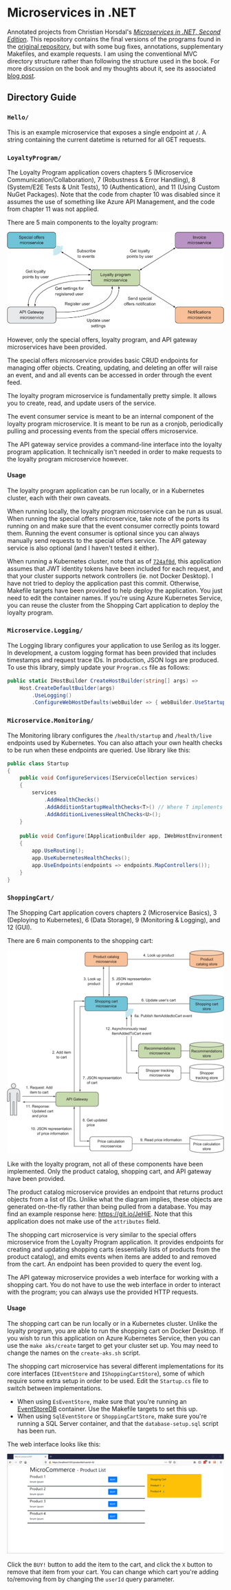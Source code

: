 # Microservices in .NET

Annotated projects from Christian Horsdal's [_Microservices in .NET, Second Edition_](https://www.manning.com/books/microservices-in-net-second-edition). This repository contains the final versions of the programs found in the [original repository](https://github.com/horsdal/microservices-in-dotnet-book-second-edition), but with some bug fixes, annotations, supplementary Makefiles, and example requests. I am using the conventional MVC directory structure rather than following the structure used in the book. For more discussion on the book and my thoughts about it, see its associated [blog post](https://ejacobg.com/projects/microservices-in-dotnet/).

## Directory Guide

### `Hello/`

This is an example microservice that exposes a single endpoint at `/`. A string containing the current datetime is returned for all GET requests.

### `LoyaltyProgram/`

The Loyalty Program application covers chapters 5 (Microservice Communication/Collaboration), 7 (Robustness & Error Handling), 8 (System/E2E Tests & Unit Tests), 10 (Authentication), and 11 (Using Custom NuGet Packages). Note that the code from chapter 10 was disabled since it assumes the use of something like Azure API Management, and the code from chapter 11 was not applied.

There are 5 main components to the loyalty program:

![loyalty-program-components](LoyaltyProgram/components.png)

However, only the special offers, loyalty program, and API gateway microservices have been provided. 

The special offers microservice provides basic CRUD endpoints for managing offer objects. Creating, updating, and deleting an offer will raise an event, and and all events can be accessed in order through the event feed.

The loyalty program microservice is fundamentally pretty simple. It allows you to create, read, and update users of the service.

The event consumer service is meant to be an internal component of the loyalty program microservice. It is meant to be run as a cronjob, periodically pulling and processing events from the special offers microservice.

The API gateway service provides a command-line interface into the loyalty program application. It technically isn't needed in order to make requests to the loyalty program microservice however.

#### Usage

The loyalty program application can be run locally, or in a Kubernetes cluster, each with their own caveats.

When running locally, the loyalty program microservice can be run as usual. When running the special offers microservice, take note of the ports its running on and make sure that the event consumer correctly points toward them. Running the event consumer is optional since you can always manually send requests to the special offers service. The API gateway service is also optional (and I haven't tested it either).

When running a Kubernetes cluster, note that as of [`724af0d`](https://github.com/ejacobg/microservices-in-dotnet/commit/724af0dbab4c5662cada188235aba1a7ff4a7bfb), this application assumes that JWT identity tokens have been included for each request, and that your cluster supports network controllers (ie. not Docker Desktop). I have not tried to deploy the application past this commit. Otherwise, Makefile targets have been provided to help deploy the application. You just need to edit the container names. If you're using Azure Kubernetes Service, you can reuse the cluster from the Shopping Cart application to deploy the loyalty program.

### `Microservice.Logging/`

The Logging library configures your application to use Serilog as its logger. In development, a custom logging format has been provided that includes timestamps and request trace IDs. In production, JSON logs are produced. To use this library, simply update your `Program.cs` file as follows:

```c#
public static IHostBuilder CreateHostBuilder(string[] args) =>
    Host.CreateDefaultBuilder(args)
        .UseLogging()
        .ConfigureWebHostDefaults(webBuilder => { webBuilder.UseStartup<Startup>(); });
```

### `Microservice.Monitoring/`

The Monitoring library configures the `/health/startup` and `/health/live` endpoints used by Kubernetes. You can also attach your own health checks to be run when these endpoints are queried. Use library like this:

```c#
public class Startup
{
    public void ConfigureServices(IServiceCollection services)
    {
        services
            .AddHealthChecks()
            .AddAdditionStartupHealthChecks<T>() // Where T implements IHealthCheck. 
            .AddAdditionLivenessHealthChecks<U>();
    }

    public void Configure(IApplicationBuilder app, IWebHostEnvironment env)
    {
        app.UseRouting();
        app.UseKubernetesHealthChecks();
        app.UseEndpoints(endpoints => endpoints.MapControllers());
    }
}
```

### `ShoppingCart/`

The Shopping Cart application covers chapters 2 (Microservice Basics), 3 (Deploying to Kubernetes), 6 (Data Storage), 9 (Monitoring & Logging), and 12 (GUI).

There are 6 main components to the shopping cart:

![shopping-cart-components](ShoppingCart/components.png)

Like with the loyalty program, not all of these components have been implemented. Only the product catalog, shopping cart, and API gateway have been provided.

The product catalog microservice provides an endpoint that returns product objects from a list of IDs. Unlike what the diagram implies, these objects are generated on-the-fly rather than being pulled from a database. You may find an example response here: https://git.io/JeHiE. Note that this application does not make use of the `attributes` field.

The shopping cart microservice is very similar to the special offers microservice from the Loyalty Program application. It provides endpoints for creating and updating shopping carts (essentially lists of products from the product catalog), and emits events when items are added to and removed from the cart. An endpoint has been provided to query the event log.

The API gateway microservice provides a web interface for working with a shopping cart. You do not have to use the web interface in order to interact with the program; you can always use the provided HTTP requests.

#### Usage

The shopping cart can be run locally or in a Kubernetes cluster. Unlike the loyalty program, you are able to run the shopping cart on Docker Desktop. If you wish to run this application on Azure Kubernetes Service, then you can use the `make aks/create` target to get your cluster set up. You may need to change the names on the `create-aks.sh` script.

The shopping cart microservice has several different implementations for its core interfaces (`IEventStore` and `IShoppingCartStore`), some of which require some extra setup in order to be used. Edit the `Startup.cs` file to switch between implementations.

* When using `EsEventStore`, make sure that you're running an [EventStoreDB](https://www.eventstore.com/eventstoredb) container. Use the Makefile targets to set this up.
* When using `SqlEventStore` or `ShoppingCartStore`, make sure you're running a SQL Server container, and that the `database-setup.sql` script has been run.

The web interface looks like this:

![web-interface](ShoppingCart/web.png)

Click the `BUY!` button to add the item to the cart, and click the `X` button to remove that item from your cart. You can change which cart you're adding to/removing from by changing the `userId` query parameter.
